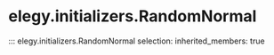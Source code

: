 
# elegy.initializers.RandomNormal

::: elegy.initializers.RandomNormal
    selection:
        inherited_members: true